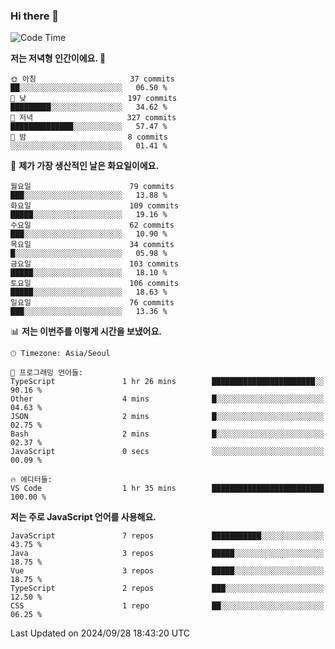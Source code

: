 ### Hi there 👋

<!--
**hi-aa/hi-aa** is a ✨ _special_ ✨ repository because its `README.md` (this file) appears on your GitHub profile.

Here are some ideas to get you started:

- 🔭 I’m currently working on ...
- 🌱 I’m currently learning ...
- 👯 I’m looking to collaborate on ...
- 🤔 I’m looking for help with ...
- 💬 Ask me about ...
- 📫 How to reach me: ...
- 😄 Pronouns: ...
- ⚡ Fun fact: ...
-->

<!--START_SECTION:waka-->
![Code Time](http://img.shields.io/badge/Code%20Time-89%20hrs%2024%20mins-blue)

**저는 저녁형 인간이에요. 🦉** 

```text
🌞 아침                     37 commits          ██░░░░░░░░░░░░░░░░░░░░░░░   06.50 % 
🌆 낮　                     197 commits         █████████░░░░░░░░░░░░░░░░   34.62 % 
🌃 저녁                     327 commits         ██████████████░░░░░░░░░░░   57.47 % 
🌙 밤　                     8 commits           ░░░░░░░░░░░░░░░░░░░░░░░░░   01.41 % 
```
📅 **제가 가장 생산적인 날은 화요일이에요.** 

```text
월요일                      79 commits          ███░░░░░░░░░░░░░░░░░░░░░░   13.88 % 
화요일                      109 commits         █████░░░░░░░░░░░░░░░░░░░░   19.16 % 
수요일                      62 commits          ███░░░░░░░░░░░░░░░░░░░░░░   10.90 % 
목요일                      34 commits          █░░░░░░░░░░░░░░░░░░░░░░░░   05.98 % 
금요일                      103 commits         █████░░░░░░░░░░░░░░░░░░░░   18.10 % 
토요일                      106 commits         █████░░░░░░░░░░░░░░░░░░░░   18.63 % 
일요일                      76 commits          ███░░░░░░░░░░░░░░░░░░░░░░   13.36 % 
```


📊 **저는 이번주를 이렇게 시간을 보냈어요.** 

```text
🕑︎ Timezone: Asia/Seoul

💬 프로그래밍 언어들: 
TypeScript               1 hr 26 mins        ███████████████████████░░   90.16 % 
Other                    4 mins              █░░░░░░░░░░░░░░░░░░░░░░░░   04.63 % 
JSON                     2 mins              █░░░░░░░░░░░░░░░░░░░░░░░░   02.75 % 
Bash                     2 mins              █░░░░░░░░░░░░░░░░░░░░░░░░   02.37 % 
JavaScript               0 secs              ░░░░░░░░░░░░░░░░░░░░░░░░░   00.09 % 

🔥 에디터들: 
VS Code                  1 hr 35 mins        █████████████████████████   100.00 % 
```

**저는 주로 JavaScript 언어를 사용해요.** 

```text
JavaScript               7 repos             ███████████░░░░░░░░░░░░░░   43.75 % 
Java                     3 repos             █████░░░░░░░░░░░░░░░░░░░░   18.75 % 
Vue                      3 repos             █████░░░░░░░░░░░░░░░░░░░░   18.75 % 
TypeScript               2 repos             ███░░░░░░░░░░░░░░░░░░░░░░   12.50 % 
CSS                      1 repo              ██░░░░░░░░░░░░░░░░░░░░░░░   06.25 % 
```




 Last Updated on 2024/09/28 18:43:20 UTC
<!--END_SECTION:waka-->
